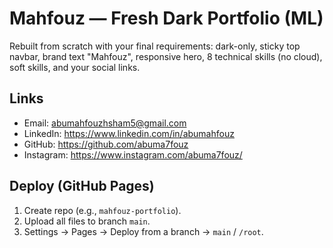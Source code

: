 # Mahfouz — Fresh Dark Portfolio (ML)

Rebuilt from scratch with your final requirements: dark-only, sticky top navbar, brand text "Mahfouz", responsive hero, 8 technical skills (no cloud), soft skills, and your social links.

## Links
- Email: abumahfouzhsham5@gmail.com
- LinkedIn: https://www.linkedin.com/in/abumahfouz
- GitHub: https://github.com/abuma7fouz
- Instagram: https://www.instagram.com/abuma7fouz/

## Deploy (GitHub Pages)
1. Create repo (e.g., `mahfouz-portfolio`).
2. Upload all files to branch `main`.
3. Settings → Pages → Deploy from a branch → `main` / `/root`.
